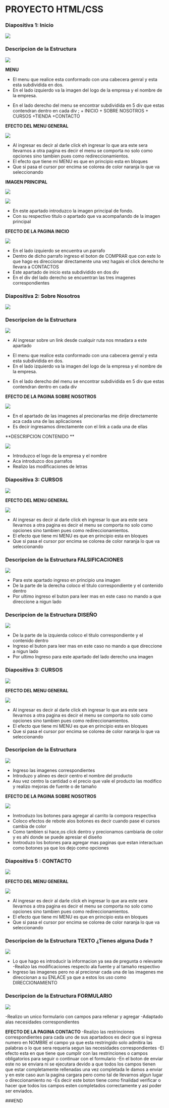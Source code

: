 # PROYECTO HTML/CSS

### Diapositiva 1: Inicio
![](https://cdn.discordapp.com/attachments/1198975443060142172/1218335159749705868/image.png?ex=66074a09&is=65f4d509&hm=e446c6725bce912ce44d66ebca1aa6f83d78444b44dab95bf4c1151e148d0845&)

### Descripcion de la Estructura
![](https://cdn.discordapp.com/attachments/1198975443060142172/1218406485231534131/image.png?ex=66078c76&is=65f51776&hm=61d4f35700f50638038997c0e2699a39046baa77c948477df6008544b1b1a914&)

**MENU**
- El menu que realice esta conformado con una cabecera genral y esta esta subdividida en dos.
- En el lado izquierdo va la imagen del logo de la empresa y el nombre de la empresa.
+  En el lado derecho del menu se encontrar subdividida en 5 div  que estas contendran dentro en cada div  ;
                                                  + INICIO
                                             + SOBRE NOSOTROS
                                                  + CURSOS
                                                  +TIENDA
                                                  +CONTACTO


**EFECTO DEL MENU GENERAL**


![](https://cdn.discordapp.com/attachments/1198975443060142172/1218410260772159548/image.png?ex=66078ffb&is=65f51afb&hm=8832e66662729f7ab4f55cff83198c0ba2a8e1fb3c21425b4497475cb1dc1414&)

- Al ingresar es decir al darle click eh ingresar lo que ara este sera llevarnos a otra pagina es decir el menu se comporta no solo como opciones sino tambien pues como redireccionamientos.
- El efecto que tiene mi MENU es que en principio esta en bloques 
- Que si pasa el cursor por encima se colorea de color naranja lo que va seleccionando 

**IMAGEN PRINCIPAL**

![](https://cdn.discordapp.com/attachments/1198975443060142172/1218408924294938624/image.png?ex=66078ebc&is=65f519bc&hm=e66d667734b94999baa0faf03cbd3b2612d0814084a2c783dc96008b978c1e53&)




![](https://cdn.discordapp.com/attachments/1198975443060142172/1218412309525954570/image.png?ex=660791e3&is=65f51ce3&hm=837d6b24209a7dd6d52963423d1cf417aff7deadc5367814a2f7bc31c2b83ba3&)



- En este apartado introduzco la imagen  principal de fondo. 
- Con su respectivo titulo o apartado que va acompañando de la imagen principal 

**EFECTO DE LA PAGINA INICIO**

![](https://cdn.discordapp.com/attachments/1198975443060142172/1218409901756383262/image.png?ex=66078fa5&is=65f51aa5&hm=2680ca482d541ed9aabafc689c464e4ea49361cfe3434892f6f17fbf83991cf9&)

- En el lado izquierdo se encuentra un parrafo
- Dentro de dicho  parrafo ingreso el boton de COMPRAR que con este lo que hago es direccionar directamente una vez hagais el click derecho te llevara a CONTACTOS 
- Este apartado de inicio esta subdividido en dos div 
- En el div del lado derecho se encuentran las tres imagenes correspondientes 


### Diapositiva 2: Sobre Nosotros


![](https://cdn.discordapp.com/attachments/1198975443060142172/1218365599478972447/image.png?ex=66076663&is=65f4f163&hm=935e8d35d5b99b0858b007a15860cfdf89d6831092e236793dfa2e56c5accabd&)
### Descripcion de la Estructura
![](https://cdn.discordapp.com/attachments/1198975443060142172/1218412309525954570/image.png?ex=660791e3&is=65f51ce3&hm=837d6b24209a7dd6d52963423d1cf417aff7deadc5367814a2f7bc31c2b83ba3&)
+ Al ingresar sobre un link desde cualquir ruta nos mnadara a este apartado 
- El menu que realice esta conformado con una cabecera genral y esta esta subdividida en dos.
- En el lado izquierdo va la imagen del logo de la empresa y el nombre de la empresa.
+  En el lado derecho del menu se encontrar subdividida en 5 div  que estas contendran dentro en cada div 

**EFECTO DE LA PAGINA SOBRE NOSOTROS**

![](https://cdn.discordapp.com/attachments/1198975443060142172/1218417555539103865/image.png?ex=660796c6&is=65f521c6&hm=4bc2f132b29f71d40acae462886826b32aa9788a81deed997c934ff73193c45d&)
- En el apartado de las imagenes al precionarlas me dirije directamente aca cada una de las aplicaciones 
- Es decir ingresamos directamente con el link a cada una de ellas 

**DESCRIPCION CONTENIDO **

![](https://cdn.discordapp.com/attachments/1198975443060142172/1218416423223955536/image.png?ex=660795b8&is=65f520b8&hm=f1c065f20fbb5c38adce2bf0f237877e0998cfdac1bca8d83f8c73f302f601f7&)

- Introduzco el logo de la empresa y el nombre 
- Aca introduzco dos parrafos 
- Realizo las modificaciones de letras 


### Diapositiva 3: CURSOS

![](https://cdn.discordapp.com/attachments/1198975443060142172/1218365950093561967/image.png?ex=660766b6&is=65f4f1b6&hm=4bc96be6c709331207782f5d06e222676781bfbb1353416bb6657e20b156e659&)

**EFECTO DEL MENU GENERAL**



![](https://cdn.discordapp.com/attachments/1198975443060142172/1218420931387457636/image.png?ex=660799eb&is=65f524eb&hm=25272559c5ab06e67f33fd382b3d129c5b7e3e550c528396f780d914e6c367b1&)


- Al ingresar es decir al darle click eh ingresar lo que ara este sera llevarnos a otra pagina es decir el menu se comporta no solo como opciones sino tambien pues como redireccionamientos.
- El efecto que tiene mi MENU es que en principio esta en bloques 
- Que si pasa el cursor por encima se colorea de color naranja lo que va seleccionando 

### Descripcion de la Estructura FALSIFICACIONES 
![](https://cdn.discordapp.com/attachments/1198975443060142172/1218422086389989436/image.png?ex=66079afe&is=65f525fe&hm=dfa64bd23184437b4fa69fa45d91790497c70d429744aaeb957c265c4a82b84e&)

- Para este apartado ingreso en principio una imagen
- De la parte de la derecha coloco el titulo correspondiente y el contenido dentro 
- Por ultimo ingreso el buton para leer mas en este caso no mando a que direccione a nigun lado 


### Descripcion de la Estructura DISEÑO
![](https://cdn.discordapp.com/attachments/1198975443060142172/1218422129700110356/image.png?ex=66079b08&is=65f52608&hm=06d35d239229d98802d3f50ea9db3538557f51ff4b7398bc78f9239df25412be&)


- De la parte de la izquierda coloco el titulo correspondiente y el contenido dentro 
- Ingreso el buton para leer mas en este caso no mando a que direccione a nigun lado 
- Por ultimo  Ingreso para este apartado del lado derecho una imagen



### Diapositiva 3: CURSOS
![](https://cdn.discordapp.com/attachments/1198975443060142172/1218366234261848084/image.png?ex=660766fa&is=65f4f1fa&hm=d9c5bcc9155c2489c5f246238e8b49391ea64ee115c0023f857606bda940ff02&)



**EFECTO DEL MENU GENERAL**


![](https://cdn.discordapp.com/attachments/1198975443060142172/1218424275908956190/image.png?ex=66079d08&is=65f52808&hm=343d6e1f3ea831c4297d7ab0912b80d9ec93932556398c2a0af6078b748c235e&)

- Al ingresar es decir al darle click eh ingresar lo que ara este sera llevarnos a otra pagina es decir el menu se comporta no solo como opciones sino tambien pues como redireccionamientos.
- El efecto que tiene mi MENU es que en principio esta en bloques 
- Que si pasa el cursor por encima se colorea de color naranja lo que va seleccionando 

### Descripcion de la Estructura
![](https://cdn.discordapp.com/attachments/1198975443060142172/1218424498299342938/image.png?ex=66079d3d&is=65f5283d&hm=d56ff5620f7b8dcf73d44e14cea3f97dfae046690333655a70e5e93c634c25ac&) 

- Ingreso las imagenes correspondientes 
- Introduzo y alineo es decir centro el nombre del producto 
- Asu vez centro la cantidad o el precio que vale el producto las modifico y realizo mejoras de fuente o de tamaño 


**EFECTO DE LA PAGINA SOBRE NOSOTROS**


![](https://cdn.discordapp.com/attachments/1198975443060142172/1218425038060130405/image.png?ex=66079dbe&is=65f528be&hm=b4b916e6e220c564f11bdb1c1545411664b9e8a52331e998e039324379415235&)

- Inntroduzo los botones para agregar al carrito la compora respectiva 
- Coloco efectos de rebote alos botones es decir cuando pase el cursos cambia de color 
- Como tambien si hace,os click dentro y precionamos cambiaria de color y es ahi donde se puede apresiar el diseño  
- Inntroduzo los botones para agregar mas paginas que estan interactuan como botones ya que los dejo como opciones  



### Diapositiva 5 : CONTACTO
![](https://cdn.discordapp.com/attachments/1198975443060142172/1218399212559925409/image.png?ex=660785b1&is=65f510b1&hm=d8a0d176ceb1d87836c36dbd91ca50ee113dfb6474f412dd7ed867f40e425338&)


**EFECTO DEL MENU GENERAL**


![](https://cdn.discordapp.com/attachments/1198975443060142172/1218426161470902302/image.png?ex=66079eca&is=65f529ca&hm=55573d1786a8f3a32c3d6e607b17bbc1380de59ad2e20d5accd38c44daa65250&)

- Al ingresar es decir al darle click eh ingresar lo que ara este sera llevarnos a otra pagina es decir el menu se comporta no solo como opciones sino tambien pues como redireccionamientos.
- El efecto que tiene mi MENU es que en principio esta en bloques 
- Que si pasa el cursor por encima se colorea de color naranja lo que va seleccionando 

### Descripcion de la Estructura TEXTO ¿Tienes alguna Duda ?
![](https://cdn.discordapp.com/attachments/1198975443060142172/1218426408146178099/image.png?ex=66079f04&is=65f52a04&hm=079b2e78b97d21282a8d6c4ecd53374fdceeb961fd06743ac12cb44e62827502&)

- Lo que hago es introducir la informacion ya sea de pregunta o relevante
-Realizo las modificaciones respecto ala fuente y al tamaño respectivo 
- Ingreso las imagenes pero no al precionar cada una de las imagenes me direccionan a su ENLACE ya que a estos los uso como DIRECCIONAMIENTO 
### Descripcion de la Estructura  FORMULARIO 
![](https://cdn.discordapp.com/attachments/1198975443060142172/1218426723260043284/image.png?ex=66079f50&is=65f52a50&hm=94cefcdb646abe8338dae623ff574cf3587831322bac1da8adc06f94c581d1e1&)

-Realizo un unico formulario con campos para rellenar y agregar 
-Adaptado alas necesidades correspondientes 

**EFECTO DE LA PAGINA CONTACTO**
-Realizo las restrinciones correspondientes  para cada uno de sus apartadoos es decir que si ingresa numero en NOMBRE el campo ya que esta restringido solo admitira las palabras o lo que sera requeria segun las necesidades correspondientes 
-El efecto esta en que tiene que cumplir con las restrinciones o campos obligatorios para seguir o continuar con el formulario
-En el boton de enviar este no se enviara ni se ejecutara devido a que todos los campos tienen que estar completamente rellenadas  una vez completada le damos a enviar y en este caso aun la pagina cargara pero como tal de llevarnos algun lugar o direccionamiento no 
-Es decir este boton tiene como finalidad verificar o hacer que todos los campos esten completados correctamente y asi poder ser enviados.

###END 
